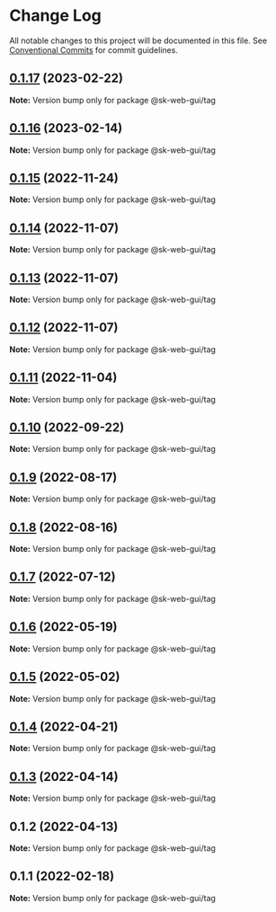 # Change Log

All notable changes to this project will be documented in this file.
See [Conventional Commits](https://conventionalcommits.org) for commit guidelines.

## [0.1.17](https://github.com/Sundsvallskommun/web-shared-components/compare/@sk-web-gui/tag@0.1.16...@sk-web-gui/tag@0.1.17) (2023-02-22)

**Note:** Version bump only for package @sk-web-gui/tag

## [0.1.16](https://github.com/Sundsvallskommun/web-shared-components/compare/@sk-web-gui/tag@0.1.15...@sk-web-gui/tag@0.1.16) (2023-02-14)

**Note:** Version bump only for package @sk-web-gui/tag

## [0.1.15](https://github.com/Sundsvallskommun/web-shared-components/compare/@sk-web-gui/tag@0.1.14...@sk-web-gui/tag@0.1.15) (2022-11-24)

**Note:** Version bump only for package @sk-web-gui/tag

## [0.1.14](https://github.com/Sundsvallskommun/web-shared-components/compare/@sk-web-gui/tag@0.1.13...@sk-web-gui/tag@0.1.14) (2022-11-07)

**Note:** Version bump only for package @sk-web-gui/tag

## [0.1.13](https://github.com/Sundsvallskommun/web-shared-components/compare/@sk-web-gui/tag@0.1.12...@sk-web-gui/tag@0.1.13) (2022-11-07)

**Note:** Version bump only for package @sk-web-gui/tag

## [0.1.12](https://github.com/Sundsvallskommun/web-shared-components/compare/@sk-web-gui/tag@0.1.11...@sk-web-gui/tag@0.1.12) (2022-11-07)

**Note:** Version bump only for package @sk-web-gui/tag

## [0.1.11](https://github.com/Sundsvallskommun/web-shared-components/compare/@sk-web-gui/tag@0.1.10...@sk-web-gui/tag@0.1.11) (2022-11-04)

**Note:** Version bump only for package @sk-web-gui/tag

## [0.1.10](https://github.com/Sundsvallskommun/web-shared-components/compare/@sk-web-gui/tag@0.1.9...@sk-web-gui/tag@0.1.10) (2022-09-22)

**Note:** Version bump only for package @sk-web-gui/tag

## [0.1.9](https://github.com/Sundsvallskommun/web-shared-components/compare/@sk-web-gui/tag@0.1.8...@sk-web-gui/tag@0.1.9) (2022-08-17)

**Note:** Version bump only for package @sk-web-gui/tag

## [0.1.8](https://github.com/Sundsvallskommun/web-shared-components/compare/@sk-web-gui/tag@0.1.7...@sk-web-gui/tag@0.1.8) (2022-08-16)

**Note:** Version bump only for package @sk-web-gui/tag

## [0.1.7](https://github.com/Sundsvallskommun/web-shared-components/compare/@sk-web-gui/tag@0.1.6...@sk-web-gui/tag@0.1.7) (2022-07-12)

**Note:** Version bump only for package @sk-web-gui/tag

## [0.1.6](https://github.com/Sundsvallskommun/web-shared-components/compare/@sk-web-gui/tag@0.1.5...@sk-web-gui/tag@0.1.6) (2022-05-19)

**Note:** Version bump only for package @sk-web-gui/tag

## [0.1.5](https://github.com/Sundsvallskommun/web-shared-components/compare/@sk-web-gui/tag@0.1.4...@sk-web-gui/tag@0.1.5) (2022-05-02)

**Note:** Version bump only for package @sk-web-gui/tag

## [0.1.4](https://github.com/Sundsvallskommun/web-shared-components/compare/@sk-web-gui/tag@0.1.3...@sk-web-gui/tag@0.1.4) (2022-04-21)

**Note:** Version bump only for package @sk-web-gui/tag

## [0.1.3](https://github.com/Sundsvallskommun/web-shared-components/compare/@sk-web-gui/tag@0.1.2...@sk-web-gui/tag@0.1.3) (2022-04-14)

**Note:** Version bump only for package @sk-web-gui/tag

## 0.1.2 (2022-04-13)

**Note:** Version bump only for package @sk-web-gui/tag

## 0.1.1 (2022-02-18)

**Note:** Version bump only for package @sk-web-gui/tag
